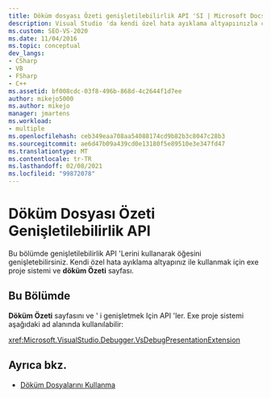 ```yaml
---
title: Döküm dosyası Özeti genişletilebilirlik API 'SI | Microsoft Docs
description: Visual Studio 'da kendi özel hata ayıklama altyapıınızla çalışmak için. exe proje sistemi ve döküm Özeti sayfasını genişletmek için döküm dosyası Özeti genişletilebilirlik API 'sini kullanın.
ms.custom: SEO-VS-2020
ms.date: 11/04/2016
ms.topic: conceptual
dev_langs:
- CSharp
- VB
- FSharp
- C++
ms.assetid: bf008cdc-03f8-496b-868d-4c2644f1d7ee
author: mikejo5000
ms.author: mikejo
manager: jmartens
ms.workload:
- multiple
ms.openlocfilehash: ceb349eaa708aa54088174cd9b82b3c8047c28b3
ms.sourcegitcommit: ae6d47b09a439cd0e13180f5e89510e3e347fd47
ms.translationtype: MT
ms.contentlocale: tr-TR
ms.lasthandoff: 02/08/2021
ms.locfileid: "99872078"
---
```

# <a name="dump-file-summary-extensibility-api"></a>Döküm Dosyası Özeti Genişletilebilirlik API
Bu bölümde genişletilebilirlik API 'Lerini kullanarak öğesini genişletebilirsiniz. Kendi özel hata ayıklama altyapınız ile kullanmak için exe proje sistemi ve **döküm Özeti** sayfası.

## <a name="in-this-section"></a>Bu Bölümde
 **Döküm Özeti** sayfasını ve ' i genişletmek Için API 'ler. Exe proje sistemi aşağıdaki ad alanında kullanılabilir:

 <xref:Microsoft.VisualStudio.Debugger.VsDebugPresentationExtension>

## <a name="see-also"></a>Ayrıca bkz.
- [Döküm Dosyalarını Kullanma](../debugger/using-dump-files.md)